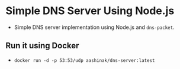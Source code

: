 # Simple DNS Server Using Node.js
- Simple DNS server implementation using Node.js and `dns-packet`.
## Run it using Docker
- ````docker run -d -p 53:53/udp aashinak/dns-server:latest````
